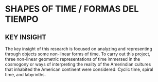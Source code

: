 # SHAPES OF TIME / FORMAS DEL TIEMPO

## KEY INSIGHT

The key insight of this research is focused on analyzing and representing through objects some non-linear forms of time. To carry out this project, three non-linear geometric representations of time immersed in the cosmogony or ways of interpreting the reality of the Amerindian cultures that inhabited the American continent were considered: Cyclic time, spiral time, and labyrinths.


